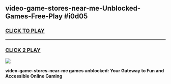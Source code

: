 
## video-game-stores-near-me-Unblocked-Games-Free-Play #i0d05
<h3>
<a href="https://us.freeplayer.one?title=video-game-stores-near-me&ref=9M">CLICK TO PLAY</a></h3>
<hr>

<h3>
<a href="https://us.freeplayer.one?title=video-game-stores-near-me&ref=9M">CLICK 2 PLAY</a>
  
</h3>

<a href="https://us.freeplayer.one?title=video-game-stores-near-me&ref=9M"><img src="https://clearcache.store/games.png"></a>


**video-game-stores-near-me games unblocked: Your Gateway to Fun and Accessible Online Gaming**
